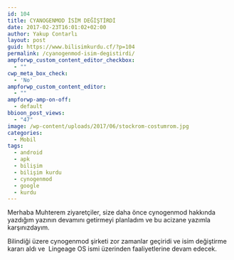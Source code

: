 ```yaml
---
id: 104
title: CYANOGENMOD İSİM DEĞİŞTİRDİ
date: 2017-02-23T16:01:02+02:00
author: Yakup Contarlı
layout: post
guid: https://www.bilisimkurdu.cf/?p=104
permalink: /cyanogenmod-isim-degistirdi/
ampforwp_custom_content_editor_checkbox:
  - ""
cwp_meta_box_check:
  - 'No'
ampforwp_custom_content_editor:
  - ""
ampforwp-amp-on-off:
  - default
bbioon_post_views:
  - "47"
image: /wp-content/uploads/2017/06/stockrom-costumrom.jpg
categories:
  - Mobil
tags:
  - android
  - apk
  - bilişim
  - bilişim kurdu
  - cynogenmod
  - google
  - kurdu
---
```

Merhaba Muhterem ziyaretçiler, size daha önce cynogenmod hakkında yazdığım yazının devamını getirmeyi planladım ve bu acizane yazımla karşınızdayım.

Bilindiği üzere cynogenmod şirketi zor zamanlar geçiridi ve isim değiştirme kararı aldı ve  Lingeage OS ismi üzerinden faaliyetlerine devam edecek.

&nbsp;